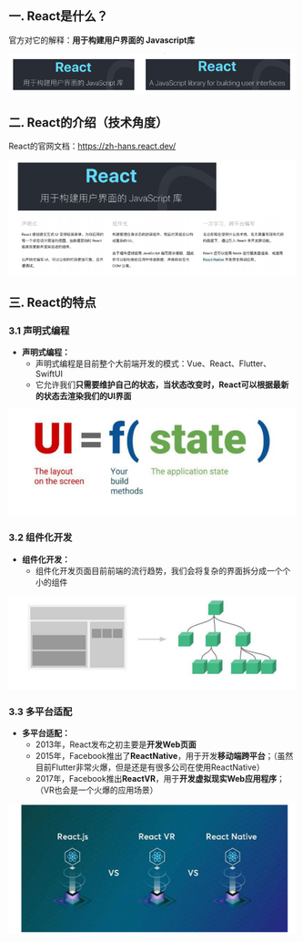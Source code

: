 ## 一. **React是什么？**

官方对它的解释：**用于构建用户界面的 Javascript库** 

![](../imgs/react/%E8%AE%A4%E8%AF%86react.png)

## 二. **React的介绍（技术角度）**

React的官网文档：https://zh-hans.react.dev/

![](../imgs/react/react%E4%BB%8B%E7%BB%8D.png)

## 三. **React的特点**

### 3.1 **声明式编程**

- **声明式编程：**
  -  声明式编程是目前整个大前端开发的模式：Vue、React、Flutter、SwiftUI
  - 它允许我们**只需要维护自己的状态，当状态改变时，React可以根据最新的状态去渲染我们的UI界面**

![](../imgs/react/react%E7%89%B9%E7%82%B9-%E5%A3%B0%E6%98%8E%E5%BC%8F%E7%BC%96%E7%A8%8B.png)

### 3.2 **组件化开发**

- **组件化开发：**
  - 组件化开发页面目前前端的流行趋势，我们会将复杂的界面拆分成一个个小的组件

![](../imgs/react/react%E7%89%B9%E7%82%B9-%E7%BB%84%E4%BB%B6%E5%8C%96%E5%BC%80%E5%8F%91png.png)



### 3.3 **多平台适配**

- **多平台适配：**
  - 2013年，React发布之初主要是**开发Web页面**
  - 2015年，Facebook推出了**ReactNative**，用于开发**移动端跨平台**；（虽然目前Flutter非常火爆，但是还是有很多公司在使用ReactNative）
  - 2017年，Facebook推出**ReactVR**，用于**开发虚拟现实Web应用程序**；（VR也会是一个火爆的应用场景）

![](../imgs/react/react%E7%89%B9%E7%82%B9-%E5%A4%9A%E5%B9%B3%E5%8F%B0%E9%80%82%E9%85%8D.png)
